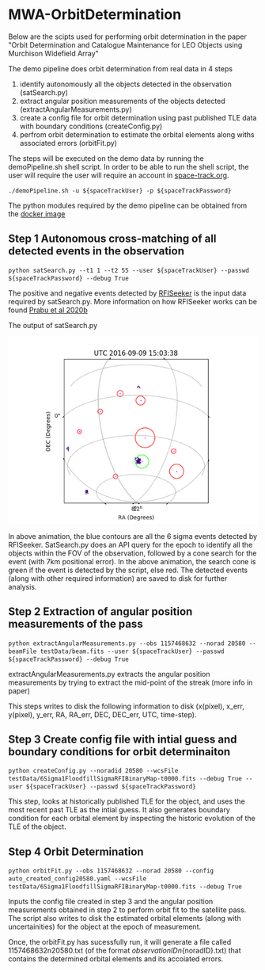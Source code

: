 # MWA-OrbitDetermination

Below are the scipts used for performing orbit determination in the paper 
"Orbit Determination and Catalogue Maintenance for LEO Objects using Murchison Widefield Array"

The demo pipeline does orbit determination from real data in 4 steps

1) identify autonomously all the objects detected in the observation (satSearch.py)
2) extract angular position measurements of the objects detected (extractAngularMeasurements.py)
3) create a config file for orbit determination using past published TLE data with boundary conditions (createConfig.py)
4) perfrom orbit determination to estimate the orbital elements along withs associated errors (orbitFit.py)

The steps will be executed on the demo data by running the demoPipeline.sh shell script. 
In order to be able to run the shell script, the user will require the user will require an account in [space-track.org](https://www.space-track.org/auth/login).

```
./demoPipeline.sh -u ${spaceTrackUser} -p ${spaceTrackPassword}
```

The python modules required by the demo pipeline can be obtained from the [docker image](https://hub.docker.com/layers/steveprabu/mypython/second/images/sha256-412b04389dabd0d668102da0f076e6085263d4e25ba5fad0b5f6abdcd4fbb5ca?context=repo)

## Step 1 Autonomous cross-matching of all detected events in the observation
```
python satSearch.py --t1 1 --t2 55 --user ${spaceTrackUser} --passwd ${spaceTrackPassword} --debug True
```
The positive and negative events detected by [RFISeeker](https://github.com/StevePrabu/RFISeeker) is the input data required by satSearch.py. 
More information on how RFISeeker works can be found [Prabu et al 2020b](https://www.cambridge.org/core/journals/publications-of-the-astronomical-society-of-australia/article/lowfrequency-blind-survey-of-the-low-earth-orbit-environment-using-noncoherent-passive-radar-with-the-murchison-widefield-array/BF1BFD69F15D72D65514E95868F21DBA)

The output of satSearch.py 

![output](https://github.com/PhD-Misc/MWASSA/blob/master/image1.gif)

In above animation, the blue contours are all the 6 sigma events detected by RFISeeker. SatSearch.py does an API query for the epoch to identify all 
the objects within the FOV of the observation, followed by a cone search for the event (with 7km positional error). In the above animation, the search cone is green if the event is detected by the script, else red. The detected events (along with other required information) are saved to disk for further analysis.

## Step 2 Extraction of angular position measurements of the pass

```
python extractAngularMeasurements.py --obs 1157468632 --norad 20580 --beamFile testData/beam.fits --user ${spaceTrackUser} --passwd ${spaceTrackPassword} --debug True
```

extractAngularMeasurements.py extracts the angular position measurements by trying to extract the mid-point of the streak (more info in paper)

This steps writes to disk the following information to disk (x(pixel), x_err, y(pixel), y_err, RA, RA_err, DEC, DEC_err, UTC, time-step). 

## Step 3 Create config file with intial guess and boundary conditions for orbit determinaiton

```
python createConfig.py --noradid 20580 --wcsFile testData/6Sigma1FloodfillSigmaRFIBinaryMap-t0000.fits --debug True --user ${spaceTrackUser} --passwd ${spaceTrackPassword}
```

This step, looks at historically published TLE for the object, and uses the most recent past TLE as the intial guess. It also generates boundary condition
for each orbital element by inspecting the historic evolution of the TLE of the object. 

## Step 4 Orbit Determination

```
python orbitFit.py --obs 1157468632 --norad 20580 --config auto_created_config20580.yaml --wcsFile testData/6Sigma1FloodfillSigmaRFIBinaryMap-t0000.fits --debug True
```

Inputs the config file created in step 3 and the angular position measurements obtained in step 2 to perform orbit fit to the satellite pass. The script also writes to disk the estimated orbital elements (along with uncertainities) for the object at the epoch of measurement.

Once, the orbitFit.py has sucessfully run, it will generate a file called 1157468632n20580.txt (of the format ${observationID}n${noradID}.txt) that contains the 
determined orbital elements and its accoiated errors.



 





